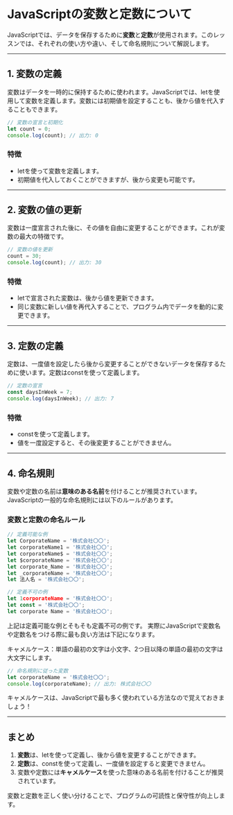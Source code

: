 # JavaScriptの変数と定数について

JavaScriptでは、データを保存するために**変数**と**定数**が使用されます。このレッスンでは、それぞれの使い方や違い、そして命名規則について解説します。

---

## 1. 変数の定義

変数はデータを一時的に保持するために使われます。JavaScriptでは、letを使用して変数を定義します。変数には初期値を設定することも、後から値を代入することもできます。

```javascript
// 変数の宣言と初期化
let count = 0;
console.log(count); // 出力: 0
```

### 特徴
- letを使って変数を定義します。
- 初期値を代入しておくことができますが、後から変更も可能です。

---

## 2. 変数の値の更新

変数は一度宣言された後に、その値を自由に変更することができます。これが変数の最大の特徴です。

```javascript
// 変数の値を更新
count = 30;
console.log(count); // 出力: 30
```

### 特徴
- letで宣言された変数は、後から値を更新できます。
- 同じ変数に新しい値を再代入することで、プログラム内でデータを動的に変更できます。

---

## 3. 定数の定義

定数は、一度値を設定したら後から変更することができないデータを保存するために使います。定数はconstを使って定義します。

```javascript
// 定数の宣言
const daysInWeek = 7;
console.log(daysInWeek); // 出力: 7
```

### 特徴
- constを使って定義します。
- 値を一度設定すると、その後変更することができません。

---

## 4. 命名規則

変数や定数の名前は**意味のある名前**を付けることが推奨されています。JavaScriptの一般的な命名規則には以下のルールがあります。

### 変数と定数の命名ルール

```js
// 定義可能な例
let CorporateName = '株式会社〇〇';
let corporateName1 = '株式会社〇〇';
let corporateName$ = '株式会社〇〇';
let $corporateName = '株式会社〇〇';
let corporate_Name = '株式会社〇〇';
let _corporateName = '株式会社〇〇';
let 法人名 = '株式会社〇〇';

// 定義不可の例
let 1corporateName = '株式会社〇〇';
let const = '株式会社〇〇';
let corporate Name = '株式会社〇〇';

```
上記は定義可能な例とそもそも定義不可の例です。
実際にJavaScriptで変数名や定数名をつける際に最も良い方法は下記になります。

キャメルケース：単語の最初の文字は小文字、2つ目以降の単語の最初の文字は大文字にします。  

```javascript
// 命名規則に従った変数
let corporateName = '株式会社〇〇';
console.log(corporateName); // 出力: 株式会社〇〇
```
キャメルケースは、JavaScriptで最も多く使われている方法なので覚えておきましょう！

---

## まとめ

1. **変数**は、letを使って定義し、後から値を変更することができます。
2. **定数**は、constを使って定義し、一度値を設定すると変更できません。
3. 変数や定数には**キャメルケース**を使った意味のある名前を付けることが推奨されています。

変数と定数を正しく使い分けることで、プログラムの可読性と保守性が向上します。



